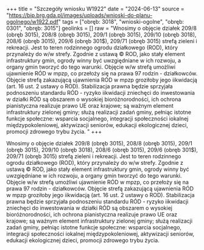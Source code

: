 +++
title = "Szczegóły wniosku W1922"
date = "2024-06-13"
source = "https://bip.brg.gda.pl/images/uploads/wnioski-do-planu-ogolnego/w1922.pdf"
tags = ["obręb: 3018", "wnioski-ogolne", "obręb: 0301", "obręb: 3015"]
geolinks = []
raw = "Wnosimy o objęcie działek 209/8 (obręb 3015), 208/8 (obręb 3015), 209/1 (obręb 3015), 209/10 (obręb 3018), 208/6 (obręb 3015), 209/6 (obręb 301$), 209/71 (obręb 3015) strefą zieleni i rekreacji. Jest to teren rodzinnego ogrodu działkowego (ROD), który przynależy do w/w strefy. Zgodnie z ustawą © ROD, jako stały element infrastruktury gmin, ogrody winny być uwzgiędniane w ich rozwoju, a organy gmin tworzyć do tego warunki. Objęcie w/w strefą umożliwi ujawnienie RÓD w mpzp, co przełoży się na prawa 97 rodzin - działkowców. Objęcie strefą zakazującą ujawnienia RÓD w mpzp groziłoby jego iikwidacją (art. 16 ust. 2 ustawy o ROD). Stabilizacja prawna będzie sprzyjała podnoszeniu standardu RÓD - ryzyko iikwidacji zniechęci do inwestowania w działki RÓD są obszarem o wysokiej bioróżnorodności, ich ochrona pianistyczna realizuje prawo UE oraz krajowe; są ważnym element infrastruktury zielonej gminy; służą realizacji zadań gminy, pełniąc istotne funkcje społeczne: wsparcia socjalnego, integracji społeczności iokalnej  międzypokoleniowej, aktywizacji seniorów, edukacji ekologicznej dzieci, promocji zdrowego trybu życia. "
+++

Wnosimy o objęcie działek 209/8 (obręb 3015), 208/8 (obręb 3015), 209/1 (obręb 3015), 209/10
(obręb 3018), 208/6 (obręb 3015), 209/6 (obręb 301$), 209/71 (obręb 3015) strefą zieleni i rekreacji. Jest to teren
rodzinnego ogrodu działkowego (ROD), który przynależy do w/w strefy. Zgodnie z ustawą © ROD, jako stały
element infrastruktury gmin, ogrody winny być uwzgiędniane w ich rozwoju, a organy gmin tworzyć do tego
warunki. Objęcie w/w strefą umożliwi ujawnienie RÓD w mpzp, co przełoży się na prawa 97 rodzin - działkowców.
Objęcie strefą zakazującą ujawnienia RÓD w mpzp groziłoby jego iikwidacją (art. 16 ust. 2 ustawy o ROD).
Stabilizacja prawna będzie sprzyjała podnoszeniu standardu RÓD - ryzyko iikwidacji zniechęci do inwestowania w
działki RÓD są obszarem o wysokiej bioróżnorodności, ich ochrona pianistyczna realizuje prawo UE oraz
krajowe; są ważnym element infrastruktury zielonej gminy; służą realizacji zadań gminy, pełniąc istotne funkcje
społeczne: wsparcia socjalnego, integracji społeczności iokalnej  międzypokoleniowej, aktywizacji seniorów,
edukacji ekologicznej dzieci, promocji zdrowego trybu życia.



